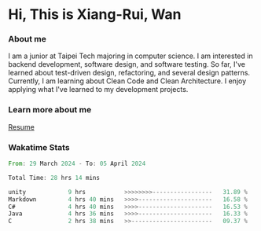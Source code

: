 # Hi, This is Xiang-Rui, Wan

### About me

I am a junior at Taipei Tech majoring in computer science. I am interested in backend development, software design, and software testing. So far, I've learned about test-driven design, refactoring, and several design patterns. Currently, I am learning about Clean Code and Clean Architecture. I enjoy applying what I've learned to my development projects.

### Learn more about me

[Resume](./resume.pdf)


### Wakatime Stats
<!--START_SECTION:waka-->

```rust
From: 29 March 2024 - To: 05 April 2024

Total Time: 28 hrs 14 mins

unity            9 hrs           >>>>>>>>-----------------   31.89 %
Markdown         4 hrs 40 mins   >>>>---------------------   16.58 %
C#               4 hrs 40 mins   >>>>---------------------   16.53 %
Java             4 hrs 36 mins   >>>>---------------------   16.33 %
C                2 hrs 38 mins   >>-----------------------   09.37 %
```

<!--END_SECTION:waka-->